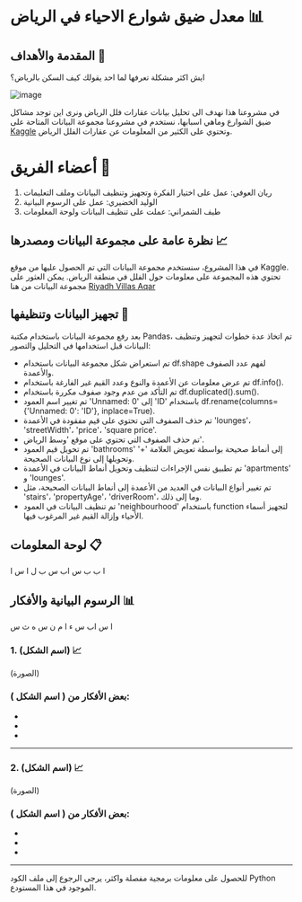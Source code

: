 # معدل ضيق شوارع الاحياء في الرياض 📊

## المقدمة والأهداف 🎯
ايش اكثر مشكلة تعرفها لما احد يقولك كيف السكن بالرياض؟

![image](https://github.com/RynHb/Bootcamp-Project-3-Interactive-Data-Visualization/assets/62115163/9c32de1a-c3fc-4127-b431-a88df898d260)





في مشروعنا هذا نهدف الى تحليل بيانات عقارات فلل الرياض ونرى اين توجد مشاكل ضيق الشوارع وماهي اسبابها، نستخدم في مشروعنا مجموعة البيانات المتاحة على [Kaggle](https://www.kaggle.com/datasets/reemamuhammed/riyadh-villas-aqar) وتحتوي على الكثير من المعلومات عن عقارات الفلل الرياض.


# أعضاء الفريق 👥
1. ريان العوفي: عمل على اختيار الفكرة وتجهيز وتنظيف البيانات وملف التعليمات
2. الوليد الخضيري: عمل على الرسوم البيانية
3. طيف الشمراني: عملت على تنظيف البيانات ولوحة المعلومات

## نظرة عامة على مجموعة البيانات ومصدرها 📈
في هذا المشروع، سنستخدم مجموعة البيانات التي تم الحصول عليها من موقع Kaggle. تحتوي هذه المجموعة على معلومات حول الفلل في منطقة الرياض. يمكن العثور على مجموعة البيانات من هنا [Riyadh Villas Aqar](https://www.kaggle.com/datasets/reemamuhammed/riyadh-villas-aqar)


## تجهيز البيانات وتنظيفها 🧹
بعد رفع مجموعة البيانات باستخدام مكتبة Pandas، تم اتخاذ عدة خطوات لتجهيز وتنظيف البيانات قبل استخدامها في التحليل والتصور:

- تم استعراض شكل مجموعة البيانات باستخدام df.shape لفهم عدد الصفوف والأعمدة.
- تم عرض معلومات عن الأعمدة والنوع وعدد القيم غير الفارغة باستخدام df.info().
- تم التأكد من عدم وجود صفوف مكررة باستخدام df.duplicated().sum().
- تم تغيير اسم العمود 'Unnamed: 0' إلى 'ID' باستخدام df.rename(columns={'Unnamed: 0': 'ID'}, inplace=True).
- تم حذف الصفوف التي تحتوي على قيم مفقودة في الأعمدة 'lounges'، 'streetWidth'، 'price'، 'square price'.
- تم حذف الصفوف التي تحتوي على موقع 'وسط الرياض'.
- تم تحويل قيم العمود 'bathrooms' إلى أنماط صحيحة بواسطة تعويض العلامة '+' وتحويلها إلى نوع البيانات الصحيحة.
- تم تطبيق نفس الإجراءات لتنظيف وتحويل أنماط البيانات في الأعمدة 'apartments' و 'lounges'.
- تم تغيير أنواع البيانات في العديد من الأعمدة إلى أنماط البيانات الصحيحة، مثل 'stairs'، 'propertyAge'، 'driverRoom'، وما إلى ذلك.
- تم تنظيف البيانات في العمود 'neighbourhood' باستخدام function لتجهيز أسماء الأحياء وإزالة القيم غير المرغوب فيها.

## لوحة المعلومات 📋
ا ب ب س اب س ب ل ا س ا 

## الرسوم البيانية والأفكار 📊
ا س اب س ء ا م ن س ه ث س 

### 1. (اسم الشكل) 📈
   
(الصورة)

### بعض الأفكار من ( اسم الشكل ):
-
-
-

---


### 2. (اسم الشكل) 📈
   
(الصورة)

### بعض الأفكار من ( اسم الشكل ):
-
-
-

---



للحصول على معلومات برمجية مفصلة واكثر، يرجى الرجوع إلى ملف الكود Python الموجود في هذا المستودع.

